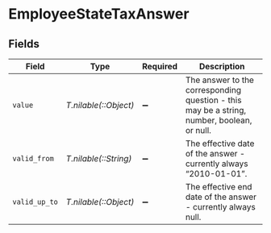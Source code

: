 # EmployeeStateTaxAnswer


## Fields

| Field                                                                                      | Type                                                                                       | Required                                                                                   | Description                                                                                |
| ------------------------------------------------------------------------------------------ | ------------------------------------------------------------------------------------------ | ------------------------------------------------------------------------------------------ | ------------------------------------------------------------------------------------------ |
| `value`                                                                                    | *T.nilable(::Object)*                                                                      | :heavy_minus_sign:                                                                         | The answer to the corresponding question - this may be a string, number, boolean, or null. |
| `valid_from`                                                                               | *T.nilable(::String)*                                                                      | :heavy_minus_sign:                                                                         | The effective date of the answer - currently always “2010-01-01”.                          |
| `valid_up_to`                                                                              | *T.nilable(::Object)*                                                                      | :heavy_minus_sign:                                                                         | The effective end date of the answer - currently always null.                              |